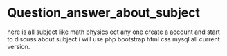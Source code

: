 # Question_answer_about_subject
here is all subject like math physics ect any one create a account and start to discuss about subject i will use php bootstrap html css mysql all current version.
